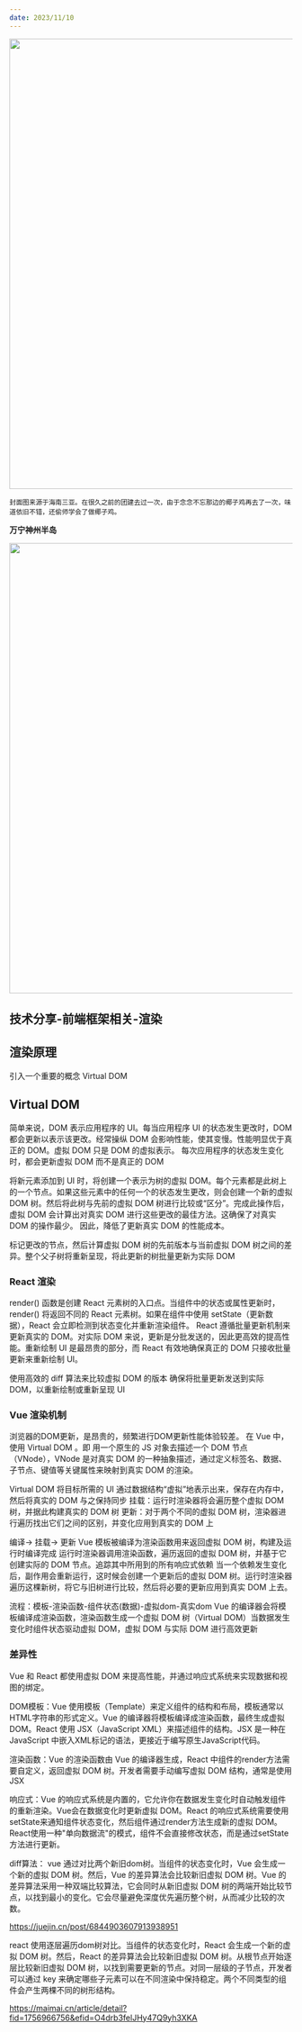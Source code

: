 ```yaml
---
date: 2023/11/10
---
```


<img src="https://i0.imgs.ovh/2023/11/14/n0JlW.jpeg" width="800" />

<small>封面图来源于海南三亚。在很久之前的团建去过一次，由于念念不忘那边的椰子鸡再去了一次，味道依旧不错，还偷师学会了做椰子鸡。</small>

**万宁神州半岛**  

<img src="https://i0.imgs.ovh/2023/11/14/n0tEJ.jpeg" width="800" />


## 技术分享-前端框架相关-渲染

## 渲染原理
引入一个重要的概念 Virtual DOM 

## Virtual DOM 
简单来说，DOM 表示应用程序的 UI。每当应用程序 UI 的状态发生更改时，DOM 都会更新以表示该更改。经常操纵 DOM 会影响性能，使其变慢。性能明显优于真正的 DOM。虚拟 DOM 只是 DOM 的虚拟表示。 每次应用程序的状态发生变化时，都会更新虚拟 DOM 而不是真正的 DOM

将新元素添加到 UI 时，将创建一个表示为树的虚拟 DOM。每个元素都是此树上的一个节点。如果这些元素中的任何一个的状态发生更改，则会创建一个新的虚拟 DOM 树。然后将此树与先前的虚拟 DOM 树进行比较或“区分”。完成此操作后，虚拟 DOM 会计算出对真实 DOM 进行这些更改的最佳方法。这确保了对真实 DOM 的操作最少。 因此，降低了更新真实 DOM 的性能成本。

标记更改的节点，然后计算虚拟 DOM 树的先前版本与当前虚拟 DOM 树之间的差异。整个父子树将重新呈现，将此更新的树批量更新为实际 DOM

### React 渲染
render() 函数是创建 React 元素树的入口点。当组件中的状态或属性更新时，render() 将返回不同的 React 元素树。如果在组件中使用 setState（更新数据），React 会立即检测到状态变化并重新渲染组件。
React 遵循批量更新机制来更新真实的 DOM。对实际 DOM 来说，更新是分批发送的，因此更高效的提高性能。重新绘制 UI 是最昂贵的部分，而 React 有效地确保真正的 DOM 只接收批量更新来重新绘制 UI。

使用高效的 diff 算法来比较虚拟 DOM 的版本
确保将批量更新发送到实际 DOM，以重新绘制或重新呈现 UI

### Vue 渲染机制
浏览器的DOM更新，是昂贵的，频繁进行DOM更新性能体验较差。
在 Vue 中，使用 Virtual DOM 。即 用一个原生的 JS 对象去描述一个 DOM 节点（VNode），VNode 是对真实 DOM 的一种抽象描述，通过定义标签名、数据、子节点、键值等关键属性来映射到真实 DOM 的渲染。

Virtual DOM 
将目标所需的 UI 通过数据结构“虚拟”地表示出来，保存在内存中，然后将真实的 DOM 与之保持同步
挂载：运行时渲染器将会遍历整个虚拟 DOM 树，并据此构建真实的 DOM 树
更新：对于两个不同的虚拟 DOM 树，渲染器进行遍历找出它们之间的区别，并变化应用到真实的 DOM 上

编译-> 挂载-> 更新
Vue 模板被编译为渲染函数用来返回虚拟 DOM 树，构建及运行时编译完成
运行时渲染器调用渲染函数，遍历返回的虚拟 DOM 树，并基于它创建实际的 DOM 节点。追踪其中所用到的所有响应式依赖
当一个依赖发生变化后，副作用会重新运行，这时候会创建一个更新后的虚拟 DOM 树。运行时渲染器遍历这棵新树，将它与旧树进行比较，然后将必要的更新应用到真实 DOM 上去。

流程：模板-渲染函数-组件状态(数据)-虚拟dom-真实dom
Vue 的编译器会将模板编译成渲染函数，渲染函数生成一个虚拟 DOM 树（Virtual DOM）当数据发生变化时组件状态驱动虚拟 DOM，虚拟 DOM 与实际 DOM 进行高效更新

### 差异性
Vue 和 React 都使用虚拟 DOM 来提高性能，并通过响应式系统来实现数据和视图的绑定。

DOM模板：Vue 使用模板（Template）来定义组件的结构和布局，模板通常以HTML字符串的形式定义。Vue 的编译器将模板编译成渲染函数，最终生成虚拟 DOM。React 使用 JSX（JavaScript XML）来描述组件的结构。JSX 是一种在 JavaScript 中嵌入XML标记的语法，更接近于编写原生JavaScript代码。

渲染函数：Vue 的渲染函数由 Vue 的编译器生成，React 中组件的render方法需要自定义，返回虚拟 DOM 树。开发者需要手动编写虚拟 DOM 结构，通常是使用 JSX

响应式：Vue 的响应式系统是内置的，它允许你在数据发生变化时自动触发组件的重新渲染。Vue会在数据变化时更新虚拟 DOM。React 的响应式系统需要使用setState来通知组件状态变化，然后组件通过render方法生成新的虚拟 DOM。React使用一种"单向数据流"的模式，组件不会直接修改状态，而是通过setState方法进行更新。

diff算法：
vue 通过对比两个新旧dom树。当组件的状态变化时，Vue 会生成一个新的虚拟 DOM 树。然后，Vue 的差异算法会比较新旧虚拟 DOM 树。Vue 的差异算法采用一种双端比较算法，它会同时从新旧虚拟 DOM 树的两端开始比较节点，以找到最小的变化。它会尽量避免深度优先遍历整个树，从而减少比较的次数。

https://juejin.cn/post/6844903607913938951

react 使用逐层遍历dom树对比。当组件的状态变化时，React 会生成一个新的虚拟 DOM 树。然后，React 的差异算法会比较新旧虚拟 DOM 树。从根节点开始逐层比较新旧虚拟 DOM 树，以找到需要更新的节点。对同一层级的子节点，开发者可以通过 key 来确定哪些子元素可以在不同渲染中保持稳定。两个不同类型的组件会产生两棵不同的树形结构。

https://maimai.cn/article/detail?fid=1756966756&efid=O4drb3felJHy47Q9yh3XKA
